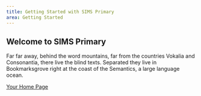 ```yaml
---
title: Getting Started with SIMS Primary
area: Getting Started
---
```

## Welcome to SIMS Primary

Far far away, behind the word mountains, far from the countries Vokalia and Consonantia, there live the blind texts. Separated they live in Bookmarksgrove right at the coast of the Semantics, a large language ocean.

[Your Home Page](./03_Your_Home_Page)


<!--stackedit_data:
eyJoaXN0b3J5IjpbLTEwMzYxNjkxNDEsLTc0MTkyODYwMF19
-->
